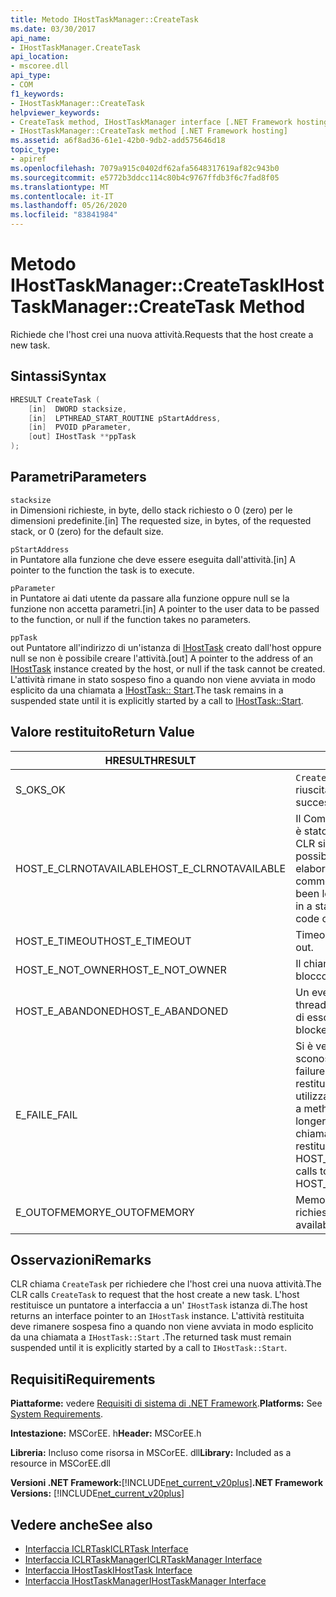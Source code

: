 ```yaml
---
title: Metodo IHostTaskManager::CreateTask
ms.date: 03/30/2017
api_name:
- IHostTaskManager.CreateTask
api_location:
- mscoree.dll
api_type:
- COM
f1_keywords:
- IHostTaskManager::CreateTask
helpviewer_keywords:
- CreateTask method, IHostTaskManager interface [.NET Framework hosting]
- IHostTaskManager::CreateTask method [.NET Framework hosting]
ms.assetid: a6f8ad36-61e1-42b0-9db2-add575646d18
topic_type:
- apiref
ms.openlocfilehash: 7079a915c0402df62afa5648317619af82c943b0
ms.sourcegitcommit: e5772b3ddcc114c80b4c9767ffdb3f6c7fad8f05
ms.translationtype: MT
ms.contentlocale: it-IT
ms.lasthandoff: 05/26/2020
ms.locfileid: "83841984"
---
```

# <a name="ihosttaskmanagercreatetask-method"></a><span data-ttu-id="995e5-102">Metodo IHostTaskManager::CreateTask</span><span class="sxs-lookup"><span data-stu-id="995e5-102">IHostTaskManager::CreateTask Method</span></span>
<span data-ttu-id="995e5-103">Richiede che l'host crei una nuova attività.</span><span class="sxs-lookup"><span data-stu-id="995e5-103">Requests that the host create a new task.</span></span>  
  
## <a name="syntax"></a><span data-ttu-id="995e5-104">Sintassi</span><span class="sxs-lookup"><span data-stu-id="995e5-104">Syntax</span></span>  
  
```cpp  
HRESULT CreateTask (  
    [in]  DWORD stacksize,
    [in]  LPTHREAD_START_ROUTINE pStartAddress,  
    [in]  PVOID pParameter,  
    [out] IHostTask **ppTask  
);  
```  
  
## <a name="parameters"></a><span data-ttu-id="995e5-105">Parametri</span><span class="sxs-lookup"><span data-stu-id="995e5-105">Parameters</span></span>  
 `stacksize`  
 <span data-ttu-id="995e5-106">in Dimensioni richieste, in byte, dello stack richiesto o 0 (zero) per le dimensioni predefinite.</span><span class="sxs-lookup"><span data-stu-id="995e5-106">[in] The requested size, in bytes, of the requested stack, or 0 (zero) for the default size.</span></span>  
  
 `pStartAddress`  
 <span data-ttu-id="995e5-107">in Puntatore alla funzione che deve essere eseguita dall'attività.</span><span class="sxs-lookup"><span data-stu-id="995e5-107">[in] A pointer to the function the task is to execute.</span></span>  
  
 `pParameter`  
 <span data-ttu-id="995e5-108">in Puntatore ai dati utente da passare alla funzione oppure null se la funzione non accetta parametri.</span><span class="sxs-lookup"><span data-stu-id="995e5-108">[in] A pointer to the user data to be passed to the function, or null if the function takes no parameters.</span></span>  
  
 `ppTask`  
 <span data-ttu-id="995e5-109">out Puntatore all'indirizzo di un'istanza di [IHostTask](../../../../docs/framework/unmanaged-api/hosting/ihosttask-interface.md) creato dall'host oppure null se non è possibile creare l'attività.</span><span class="sxs-lookup"><span data-stu-id="995e5-109">[out] A pointer to the address of an [IHostTask](../../../../docs/framework/unmanaged-api/hosting/ihosttask-interface.md) instance created by the host, or null if the task cannot be created.</span></span> <span data-ttu-id="995e5-110">L'attività rimane in stato sospeso fino a quando non viene avviata in modo esplicito da una chiamata a [IHostTask:: Start](ihosttask-start-method.md).</span><span class="sxs-lookup"><span data-stu-id="995e5-110">The task remains in a suspended state until it is explicitly started by a call to [IHostTask::Start](ihosttask-start-method.md).</span></span>  
  
## <a name="return-value"></a><span data-ttu-id="995e5-111">Valore restituito</span><span class="sxs-lookup"><span data-stu-id="995e5-111">Return Value</span></span>  
  
|<span data-ttu-id="995e5-112">HRESULT</span><span class="sxs-lookup"><span data-stu-id="995e5-112">HRESULT</span></span>|<span data-ttu-id="995e5-113">Description</span><span class="sxs-lookup"><span data-stu-id="995e5-113">Description</span></span>|  
|-------------|-----------------|  
|<span data-ttu-id="995e5-114">S_OK</span><span class="sxs-lookup"><span data-stu-id="995e5-114">S_OK</span></span>|<span data-ttu-id="995e5-115">`CreateTask`la restituzione è riuscita.</span><span class="sxs-lookup"><span data-stu-id="995e5-115">`CreateTask` returned successfully.</span></span>|  
|<span data-ttu-id="995e5-116">HOST_E_CLRNOTAVAILABLE</span><span class="sxs-lookup"><span data-stu-id="995e5-116">HOST_E_CLRNOTAVAILABLE</span></span>|<span data-ttu-id="995e5-117">Il Common Language Runtime (CLR) non è stato caricato in un processo oppure CLR si trova in uno stato in cui non è possibile eseguire codice gestito o elaborare la chiamata correttamente.</span><span class="sxs-lookup"><span data-stu-id="995e5-117">The common language runtime (CLR) has not been loaded into a process, or the CLR is in a state in which it cannot run managed code or process the call successfully.</span></span>|  
|<span data-ttu-id="995e5-118">HOST_E_TIMEOUT</span><span class="sxs-lookup"><span data-stu-id="995e5-118">HOST_E_TIMEOUT</span></span>|<span data-ttu-id="995e5-119">Timeout della chiamata.</span><span class="sxs-lookup"><span data-stu-id="995e5-119">The call timed out.</span></span>|  
|<span data-ttu-id="995e5-120">HOST_E_NOT_OWNER</span><span class="sxs-lookup"><span data-stu-id="995e5-120">HOST_E_NOT_OWNER</span></span>|<span data-ttu-id="995e5-121">Il chiamante non è il proprietario del blocco.</span><span class="sxs-lookup"><span data-stu-id="995e5-121">The caller does not own the lock.</span></span>|  
|<span data-ttu-id="995e5-122">HOST_E_ABANDONED</span><span class="sxs-lookup"><span data-stu-id="995e5-122">HOST_E_ABANDONED</span></span>|<span data-ttu-id="995e5-123">Un evento è stato annullato mentre un thread bloccato o Fiber era in attesa su di esso.</span><span class="sxs-lookup"><span data-stu-id="995e5-123">An event was canceled while a blocked thread or fiber was waiting on it.</span></span>|  
|<span data-ttu-id="995e5-124">E_FAIL</span><span class="sxs-lookup"><span data-stu-id="995e5-124">E_FAIL</span></span>|<span data-ttu-id="995e5-125">Si è verificato un errore irreversibile sconosciuto.</span><span class="sxs-lookup"><span data-stu-id="995e5-125">An unknown catastrophic failure occurred.</span></span> <span data-ttu-id="995e5-126">Quando un metodo restituisce E_FAIL, CLR non è più utilizzabile all'interno del processo.</span><span class="sxs-lookup"><span data-stu-id="995e5-126">When a method returns E_FAIL, the CLR is no longer usable within the process.</span></span> <span data-ttu-id="995e5-127">Le chiamate successive ai metodi di hosting restituiscono HOST_E_CLRNOTAVAILABLE.</span><span class="sxs-lookup"><span data-stu-id="995e5-127">Subsequent calls to hosting methods return HOST_E_CLRNOTAVAILABLE.</span></span>|  
|<span data-ttu-id="995e5-128">E_OUTOFMEMORY</span><span class="sxs-lookup"><span data-stu-id="995e5-128">E_OUTOFMEMORY</span></span>|<span data-ttu-id="995e5-129">Memoria insufficiente per creare l'attività richiesta.</span><span class="sxs-lookup"><span data-stu-id="995e5-129">Not enough memory was available to create the requested task.</span></span>|  
  
## <a name="remarks"></a><span data-ttu-id="995e5-130">Osservazioni</span><span class="sxs-lookup"><span data-stu-id="995e5-130">Remarks</span></span>  
 <span data-ttu-id="995e5-131">CLR chiama `CreateTask` per richiedere che l'host crei una nuova attività.</span><span class="sxs-lookup"><span data-stu-id="995e5-131">The CLR calls `CreateTask` to request that the host create a new task.</span></span> <span data-ttu-id="995e5-132">L'host restituisce un puntatore a interfaccia a un' `IHostTask` istanza di.</span><span class="sxs-lookup"><span data-stu-id="995e5-132">The host returns an interface pointer to an `IHostTask` instance.</span></span> <span data-ttu-id="995e5-133">L'attività restituita deve rimanere sospesa fino a quando non viene avviata in modo esplicito da una chiamata a `IHostTask::Start` .</span><span class="sxs-lookup"><span data-stu-id="995e5-133">The returned task must remain suspended until it is explicitly started by a call to `IHostTask::Start`.</span></span>  
  
## <a name="requirements"></a><span data-ttu-id="995e5-134">Requisiti</span><span class="sxs-lookup"><span data-stu-id="995e5-134">Requirements</span></span>  
 <span data-ttu-id="995e5-135">**Piattaforme:** vedere [Requisiti di sistema di .NET Framework](../../get-started/system-requirements.md).</span><span class="sxs-lookup"><span data-stu-id="995e5-135">**Platforms:** See [System Requirements](../../get-started/system-requirements.md).</span></span>  
  
 <span data-ttu-id="995e5-136">**Intestazione:** MSCorEE. h</span><span class="sxs-lookup"><span data-stu-id="995e5-136">**Header:** MSCorEE.h</span></span>  
  
 <span data-ttu-id="995e5-137">**Libreria:** Incluso come risorsa in MSCorEE. dll</span><span class="sxs-lookup"><span data-stu-id="995e5-137">**Library:** Included as a resource in MSCorEE.dll</span></span>  
  
 <span data-ttu-id="995e5-138">**Versioni .NET Framework:**[!INCLUDE[net_current_v20plus](../../../../includes/net-current-v20plus-md.md)]</span><span class="sxs-lookup"><span data-stu-id="995e5-138">**.NET Framework Versions:** [!INCLUDE[net_current_v20plus](../../../../includes/net-current-v20plus-md.md)]</span></span>  
  
## <a name="see-also"></a><span data-ttu-id="995e5-139">Vedere anche</span><span class="sxs-lookup"><span data-stu-id="995e5-139">See also</span></span>

- [<span data-ttu-id="995e5-140">Interfaccia ICLRTask</span><span class="sxs-lookup"><span data-stu-id="995e5-140">ICLRTask Interface</span></span>](iclrtask-interface.md)
- [<span data-ttu-id="995e5-141">Interfaccia ICLRTaskManager</span><span class="sxs-lookup"><span data-stu-id="995e5-141">ICLRTaskManager Interface</span></span>](iclrtaskmanager-interface.md)
- [<span data-ttu-id="995e5-142">Interfaccia IHostTask</span><span class="sxs-lookup"><span data-stu-id="995e5-142">IHostTask Interface</span></span>](ihosttask-interface.md)
- [<span data-ttu-id="995e5-143">Interfaccia IHostTaskManager</span><span class="sxs-lookup"><span data-stu-id="995e5-143">IHostTaskManager Interface</span></span>](ihosttaskmanager-interface.md)
